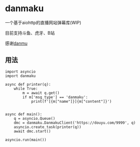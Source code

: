 # danmaku
一个基于aiohttp的直播网站弹幕库(WIP)

目前支持斗鱼、虎牙、B站

感谢[danmu](https://github.com/littlecodersh/danmu)

## 用法

```
import asyncio
import danmaku

async def printer(q):
    while True:
        m = await q.get()
        if m['msg_type'] == 'danmaku':
            print(f'[{m["name"]}]{m["content"]}')


async def main():
    q = asyncio.Queue()
    dmc = danmaku.DanmakuClient('https://douyu.com/9999', q)
    asyncio.create_task(printer(q))
    await dmc.start()

asyncio.run(main())
```
